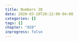 ```yaml
---
title: Numbers 20
date: 2020-03-28T20:22:00-04:00
categories: []
tags: []
chapter: "020"
inprogress: false
---
```


